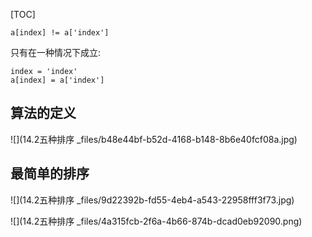[TOC]


```
a[index] != a['index']
```
只有在一种情况下成立:
```
index = 'index'
a[index] = a['index']
```

## 算法的定义

![](14.2五种排序 _files/b48e44bf-b52d-4168-b148-8b6e40fcf08a.jpg)

## 最简单的排序

![](14.2五种排序 _files/9d22392b-fd55-4eb4-a543-22958fff3f73.jpg)

![](14.2五种排序 _files/4a315fcb-2f6a-4b66-874b-dcad0eb92090.png)
